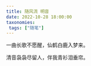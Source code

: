 ```yaml
---
title: 随风流 明音
date: 2022-10-28 18:00:00
taxonomies:
 tags: ["随笔"]
---
```



一曲长歌不愿醒，仙鹤白鹿入梦来。

清音袅袅尽留人，伴我青衫泪垂帘。



